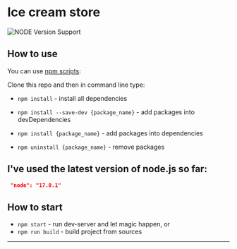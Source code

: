 # Ice cream store

![NODE Version Support](https://img.shields.io/node/v-lts/webpack?style=for-the-badge)

## How to use

You can use [npm scripts](https://docs.npmjs.com/misc/scripts):

Clone this repo and then in command line type:

* `npm install` - install all dependencies

* `npm install --save-dev {package_name}` - add packages into devDependencies
* `npm install {package_name}` - add packages into dependencies
* `npm uninstall {package_name}` - remove packages


## I've used the latest version of node.js so far:

  ```json
   "node": "17.0.1"
  ```

## How to start

* `npm start` - run dev-server and let magic happen, or
* `npm run build` - build project from sources

---